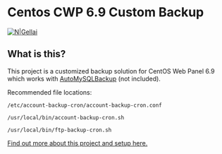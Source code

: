 # Centos CWP 6.9 Custom Backup

[![N|Gellai](https://www.gellai.com/wp-content/themes/gellai/images/Powered-By-Gellai.png)](https://gellai.com)

## What is this?
This project is a customized backup solution for CentOS Web Panel 6.9 which works with [AutoMySQLBackup](https://sourceforge.net/projects/automysqlbackup) (not included). 


Recommended file locations:

`/etc/account-backup-cron/account-backup-cron.conf`

`/usr/local/bin/account-backup-cron.sh`

`/usr/local/bin/ftp-backup-cron.sh`



[Find out more about this project and setup here.](https://gellai.com)
